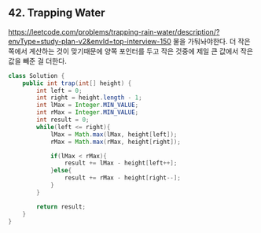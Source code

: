 ## 42. Trapping Water
https://leetcode.com/problems/trapping-rain-water/description/?envType=study-plan-v2&envId=top-interview-150
물을 가둬놔야한다. 더 작은 쪽에서 계산하는 것이 맞기때문에 양쪽 포인터를 두고 작은 것중에 제일 큰 값에서 작은 값을 빼준 걸 더한다.
```java
class Solution {
    public int trap(int[] height) {
        int left = 0;
        int right = height.length - 1;
        int lMax = Integer.MIN_VALUE;
        int rMax = Integer.MIN_VALUE;
        int result = 0;
        while(left <= right){
            lMax = Math.max(lMax, height[left]);
            rMax = Math.max(rMax, height[right]);

            if(lMax < rMax){
                result += lMax - height[left++];
            }else{
                result += rMax - height[right--];
            }
        }

        return result;
    }
}
```